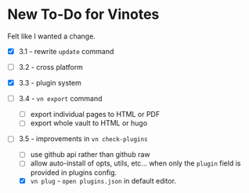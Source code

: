 # New To-Do for Vinotes

Felt like I wanted a change.

- [x] 3.1 - rewrite `update` command

- [ ] 3.2 - cross platform

- [x] 3.3 - plugin system

- [ ] 3.4 - `vn export` command

  - [ ] export individual pages to HTML or PDF
  - [ ] export whole vault to HTML or hugo

- [ ] 3.5 - improvements in `vn check-plugins`
  - [ ] use github api rather than github raw
  - [ ] allow auto-install of opts, utils, etc... when only the `plugin` field is provided in plugins config.
  - [x] `vn plug` - `open plugins.json` in default editor.

